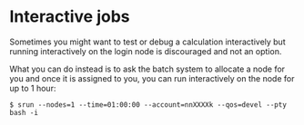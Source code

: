 

# Interactive jobs

Sometimes you might want to test or debug a calculation interactively but
running interactively on the login node is discouraged and not an option.

What you can do instead is to ask the batch system to allocate a node for you
and once it is assigned to you, you can run interactively on the node for up to 1 hour:

    $ srun --nodes=1 --time=01:00:00 --account=nnXXXXk --qos=devel --pty bash -i
